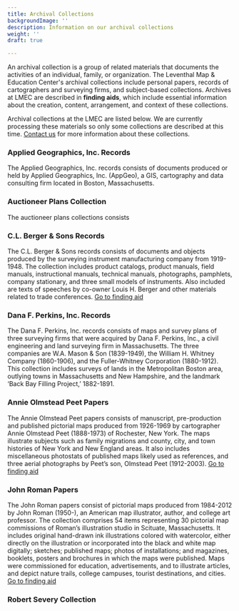 ```yaml
---
title: Archival Collections
backgroundImage: ''
description: Information on our archival collections
weight: ''
draft: true

---
```

An archival collection is a group of related materials that documents the activities of an individual, family, or organization. The Leventhal Map & Education Center's archival collections include personal papers, records of cartographers and surveying firms, and subject-based collections. Archives at LMEC are described in **finding aids**, which include essential information about the creation, content, arrangement, and context of these collections.

Archival collections at the LMEC are listed below. We are currently processing these materials so only some collections are described at this time. [Contact us](mailto:reference@leventhalmap.org) for more information about these collections.

### Applied Geographics, Inc. Records

The Applied Geographics, Inc. records consists of documents produced or held by Applied Geographics, Inc. (AppGeo), a GIS, cartography and data consulting firm located in Boston, Massachusetts.

### Auctioneer Plans Collection

The auctioneer plans collections consists 

### C.L. Berger & Sons Records

The C.L. Berger & Sons records consists of documents and objects produced by the surveying instrument manufacturing company from 1919-1948. The collection includes product catalogs, product manuals, field manuals, instructional manuals, technical manuals, photographs, pamphlets, company stationary, and three small models of instruments. Also included are texts of speeches by co-owner Louis H. Berger and other materials related to trade conferences. <a href="https://archives.bpl.org/repositories/2/resources/144" class="btn btn-primary-outline btn-xs"><i class="fas fa-passport me-2"></i> Go to finding aid</a>

### Dana F. Perkins, Inc. Records

The Dana F. Perkins, Inc. records consists of maps and survey plans of three surveying firms that were acquired by Dana F. Perkins, Inc., a civil engineering and land surveying firm in Massachusetts. The three companies are W.A. Mason & Son (1839-1949), the William H. Whitney Company (1860-1906), and the Fuller-Whitney Corporation (1880-1912). This collection includes surveys of lands in the Metropolitan Boston area, outlying towns in Massachusetts and New Hampshire, and the landmark ‘Back Bay Filling Project,’ 1882-1891.

### Annie Olmstead Peet Papers

The Annie Olmstead Peet papers consists of manuscript, pre-production and published pictorial maps produced from 1926-1969 by cartographer Annie Olmstead Peet (1888-1973) of Rochester, New York. The maps illustrate subjects such as family migrations and county, city, and town histories of New York and New England areas. It also includes miscellaneous photostats of published maps likely used as references, and three aerial photographs by Peet’s son, Olmstead Peet (1912-2003). <a href="https://archives.bpl.org/repositories/2/resources/144" class="btn btn-primary-outline btn-xs"><i class="fas fa-passport me-2"></i> Go to finding aid</a>

### John Roman Papers

The John Roman papers consist of pictorial maps produced from 1984-2012 by John Roman (1950-), an American map illustrator, author, and college art professor. The collection comprises 54 items representing 30 pictorial map commissions of Roman’s illustration studio in Scituate, Massachusetts. It includes original hand-drawn ink illustrations colored with watercolor, either directly on the illustration or incorporated into the black and white map digitally; sketches; published maps; photos of installations; and magazines, booklets, posters and brochures in which the maps were published. Maps were commissioned for education, advertisements, and to illustrate articles, and depict nature trails, college campuses, tourist destinations, and cities. <a href="https://archives.bpl.org/repositories/2/resources/144" class="btn btn-primary-outline btn-xs"><i class="fas fa-passport me-2"></i> Go to finding aid</a>

### Robert Severy Collection